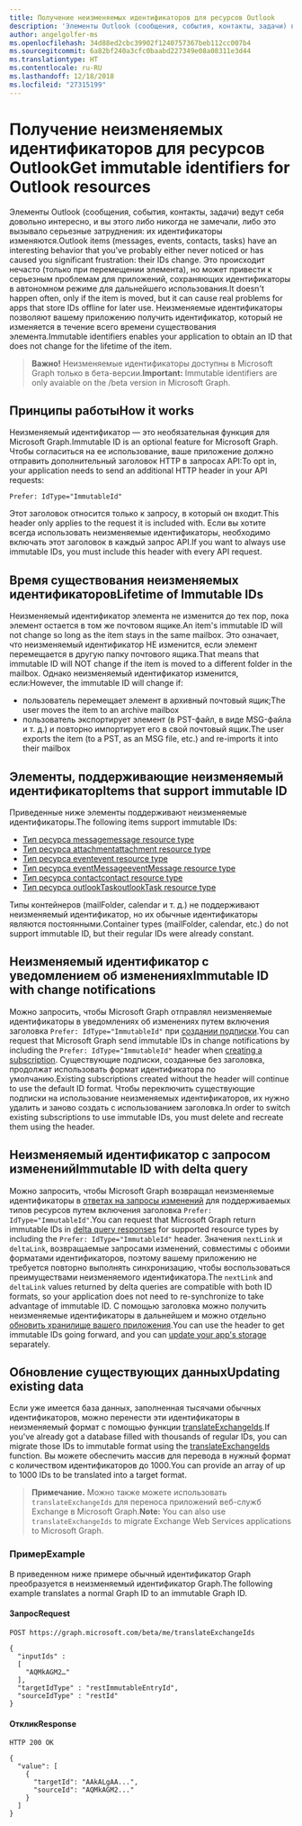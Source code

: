 ```yaml
---
title: Получение неизменяемых идентификаторов для ресурсов Outlook
description: 'Элементы Outlook (сообщения, события, контакты, задачи) ведут себя довольно интересно, и вы этого либо никогда не замечали, либо это вызывало серьезные затруднения: их идентификаторы изменяются. Это происходит нечасто (только при перемещении элемента), но может привести к серьезным проблемам для приложений, сохраняющих идентификаторы в автономном режиме для дальнейшего использования. Неизменяемые идентификаторы позволяют вашему приложению получить идентификатор, который не изменяется в течение всего времени существования элемента.'
author: angelgolfer-ms
ms.openlocfilehash: 34d88ed2cbc39902f1240757367beb112cc007b4
ms.sourcegitcommit: 6a82bf240a3cfc0baabd227349e08a08311e3d44
ms.translationtype: HT
ms.contentlocale: ru-RU
ms.lasthandoff: 12/18/2018
ms.locfileid: "27315199"
---
```

# <a name="get-immutable-identifiers-for-outlook-resources"></a><span data-ttu-id="d622b-105">Получение неизменяемых идентификаторов для ресурсов Outlook</span><span class="sxs-lookup"><span data-stu-id="d622b-105">Get immutable identifiers for Outlook resources</span></span>

<span data-ttu-id="d622b-106">Элементы Outlook (сообщения, события, контакты, задачи) ведут себя довольно интересно, и вы этого либо никогда не замечали, либо это вызывало серьезные затруднения: их идентификаторы изменяются.</span><span class="sxs-lookup"><span data-stu-id="d622b-106">Outlook items (messages, events, contacts, tasks) have an interesting behavior that you've probably either never noticed or has caused you significant frustration: their IDs change.</span></span> <span data-ttu-id="d622b-107">Это происходит нечасто (только при перемещении элемента), но может привести к серьезным проблемам для приложений, сохраняющих идентификаторы в автономном режиме для дальнейшего использования.</span><span class="sxs-lookup"><span data-stu-id="d622b-107">It doesn't happen often, only if the item is moved, but it can cause real problems for apps that store IDs offline for later use.</span></span> <span data-ttu-id="d622b-108">Неизменяемые идентификаторы позволяют вашему приложению получить идентификатор, который не изменяется в течение всего времени существования элемента.</span><span class="sxs-lookup"><span data-stu-id="d622b-108">Immutable identifiers enables your application to obtain an ID that does not change for the lifetime of the item.</span></span>

> <span data-ttu-id="d622b-109">**Важно!** Неизменяемые идентификаторы доступны в Microsoft Graph только в бета-версии.</span><span class="sxs-lookup"><span data-stu-id="d622b-109">**Important:** Immutable identifiers are only avaiable on the /beta version in Microsoft Graph.</span></span>

## <a name="how-it-works"></a><span data-ttu-id="d622b-110">Принципы работы</span><span class="sxs-lookup"><span data-stu-id="d622b-110">How it works</span></span>

<span data-ttu-id="d622b-111">Неизменяемый идентификатор — это необязательная функция для Microsoft Graph.</span><span class="sxs-lookup"><span data-stu-id="d622b-111">Immutable ID is an optional feature for Microsoft Graph.</span></span> <span data-ttu-id="d622b-112">Чтобы согласиться на ее использование, ваше приложение должно отправить дополнительный заголовок HTTP в запросах API:</span><span class="sxs-lookup"><span data-stu-id="d622b-112">To opt in, your application needs to send an additional HTTP header in your API requests:</span></span>

```http
Prefer: IdType="ImmutableId"
```

<span data-ttu-id="d622b-113">Этот заголовок относится только к запросу, в который он входит.</span><span class="sxs-lookup"><span data-stu-id="d622b-113">This header only applies to the request it is included with.</span></span> <span data-ttu-id="d622b-114">Если вы хотите всегда использовать неизменяемые идентификаторы, необходимо включать этот заголовок в каждый запрос API.</span><span class="sxs-lookup"><span data-stu-id="d622b-114">If you want to always use immutable IDs, you must include this header with every API request.</span></span>

## <a name="lifetime-of-immutable-ids"></a><span data-ttu-id="d622b-115">Время существования неизменяемых идентификаторов</span><span class="sxs-lookup"><span data-stu-id="d622b-115">Lifetime of Immutable IDs</span></span>

<span data-ttu-id="d622b-116">Неизменяемый идентификатор элемента не изменится до тех пор, пока элемент остается в том же почтовом ящике.</span><span class="sxs-lookup"><span data-stu-id="d622b-116">An item's immutable ID will not change so long as the item stays in the same mailbox.</span></span> <span data-ttu-id="d622b-117">Это означает, что неизменяемый идентификатор НЕ изменится, если элемент перемещается в другую папку почтового ящика.</span><span class="sxs-lookup"><span data-stu-id="d622b-117">That means that immutable ID will NOT change if the item is moved to a different folder in the mailbox.</span></span> <span data-ttu-id="d622b-118">Однако неизменяемый идентификатор изменится, если:</span><span class="sxs-lookup"><span data-stu-id="d622b-118">However, the immutable ID will change if:</span></span>

- <span data-ttu-id="d622b-119">пользователь перемещает элемент в архивный почтовый ящик;</span><span class="sxs-lookup"><span data-stu-id="d622b-119">The user moves the item to an archive mailbox</span></span>
- <span data-ttu-id="d622b-120">пользователь экспортирует элемент (в PST-файл, в виде MSG-файла и т. д.) и повторно импортирует его в свой почтовый ящик.</span><span class="sxs-lookup"><span data-stu-id="d622b-120">The user exports the item (to a PST, as an MSG file, etc.) and re-imports it into their mailbox</span></span>

## <a name="items-that-support-immutable-id"></a><span data-ttu-id="d622b-121">Элементы, поддерживающие неизменяемый идентификатор</span><span class="sxs-lookup"><span data-stu-id="d622b-121">Items that support immutable ID</span></span>

<span data-ttu-id="d622b-122">Приведенные ниже элементы поддерживают неизменяемые идентификаторы.</span><span class="sxs-lookup"><span data-stu-id="d622b-122">The following items support immutable IDs:</span></span>

- [<span data-ttu-id="d622b-123">Тип ресурса message</span><span class="sxs-lookup"><span data-stu-id="d622b-123">message resource type</span></span>](/graph/api/resources/message?view=graph-rest-beta)
- [<span data-ttu-id="d622b-124">Тип ресурса attachment</span><span class="sxs-lookup"><span data-stu-id="d622b-124">attachment resource type</span></span>](/graph/api/resources/attachment?view=graph-rest-beta)
- [<span data-ttu-id="d622b-125">Тип ресурса event</span><span class="sxs-lookup"><span data-stu-id="d622b-125">event resource type</span></span>](/graph/api/resources/event?view=graph-rest-beta)
- [<span data-ttu-id="d622b-126">Тип ресурса eventMessage</span><span class="sxs-lookup"><span data-stu-id="d622b-126">eventMessage resource type</span></span>](/graph/api/resources/eventmessage?view=graph-rest-beta)
- [<span data-ttu-id="d622b-127">Тип ресурса contact</span><span class="sxs-lookup"><span data-stu-id="d622b-127">contact resource type</span></span>](/graph/api/resources/contact?view=graph-rest-beta)
- [<span data-ttu-id="d622b-128">Тип ресурса outlookTask</span><span class="sxs-lookup"><span data-stu-id="d622b-128">outlookTask resource type</span></span>](/graph/api/resources/outlooktask?view=graph-rest-beta)

<span data-ttu-id="d622b-129">Типы контейнеров (mailFolder, calendar и т. д.) не поддерживают неизменяемый идентификатор, но их обычные идентификаторы являются постоянными.</span><span class="sxs-lookup"><span data-stu-id="d622b-129">Container types (mailFolder, calendar, etc.) do not support immutable ID, but their regular IDs were already constant.</span></span>

## <a name="immutable-id-with-change-notifications"></a><span data-ttu-id="d622b-130">Неизменяемый идентификатор с уведомлением об изменениях</span><span class="sxs-lookup"><span data-stu-id="d622b-130">Immutable ID with change notifications</span></span>

<span data-ttu-id="d622b-131">Можно запросить, чтобы Microsoft Graph отправлял неизменяемые идентификаторы в уведомлениях об изменениях путем включения заголовка `Prefer: IdType="ImmutableId"` при [создании подписки](/graph/api/subscription-post-subscriptions?view=graph-rest-beta).</span><span class="sxs-lookup"><span data-stu-id="d622b-131">You can request that Microsoft Graph send immutable IDs in change notifications by including the `Prefer: IdType="ImmutableId"` header when [creating a subscription](/graph/api/subscription-post-subscriptions?view=graph-rest-beta).</span></span> <span data-ttu-id="d622b-132">Существующие подписки, созданные без заголовка, продолжат использовать формат идентификатора по умолчанию.</span><span class="sxs-lookup"><span data-stu-id="d622b-132">Existing subscriptions created without the header will continue to use the default ID format.</span></span> <span data-ttu-id="d622b-133">Чтобы переключить существующие подписки на использование неизменяемых идентификаторов, их нужно удалить и заново создать с использованием заголовка.</span><span class="sxs-lookup"><span data-stu-id="d622b-133">In order to switch existing subscriptions to use immutable IDs, you must delete and recreate them using the header.</span></span>

## <a name="immutable-id-with-delta-query"></a><span data-ttu-id="d622b-134">Неизменяемый идентификатор с запросом изменений</span><span class="sxs-lookup"><span data-stu-id="d622b-134">Immutable ID with delta query</span></span>

<span data-ttu-id="d622b-135">Можно запросить, чтобы Microsoft Graph возвращал неизменяемые идентификаторы в [ответах на запросы изменений](delta-query-overview.md) для поддерживаемых типов ресурсов путем включения заголовка `Prefer: IdType="ImmutableId"`.</span><span class="sxs-lookup"><span data-stu-id="d622b-135">You can request that Microsoft Graph return immutable IDs in [delta query responses](delta-query-overview.md) for supported resource types by including the `Prefer: IdType="ImmutableId"` header.</span></span> <span data-ttu-id="d622b-136">Значения `nextLink` и `deltaLink`, возвращаемые запросами изменений, совместимы с обоими форматами идентификаторов, поэтому вашему приложению не требуется повторно выполнять синхронизацию, чтобы воспользоваться преимуществами неизменяемого идентификатора.</span><span class="sxs-lookup"><span data-stu-id="d622b-136">The `nextLink` and `deltaLink` values returned by delta queries are compatible with both ID formats, so your application does not need to re-synchronize to take advantage of immutable ID.</span></span> <span data-ttu-id="d622b-137">С помощью заголовка можно получить неизменяемые идентификаторы в дальнейшем и можно отдельно [обновить хранилище вашего приложения](#updating-existing-data).</span><span class="sxs-lookup"><span data-stu-id="d622b-137">You can use the header to get immutable IDs going forward, and you can [update your app's storage](#updating-existing-data) separately.</span></span>

## <a name="updating-existing-data"></a><span data-ttu-id="d622b-138">Обновление существующих данных</span><span class="sxs-lookup"><span data-stu-id="d622b-138">Updating existing data</span></span>

<span data-ttu-id="d622b-139">Если уже имеется база данных, заполненная тысячами обычных идентификаторов, можно перенести эти идентификаторы в неизменяемый формат с помощью функции [translateExchangeIds](/graph/api/user-translateexchangeids?view=graph-rest-beta).</span><span class="sxs-lookup"><span data-stu-id="d622b-139">If you've already got a database filled with thousands of regular IDs, you can migrate those IDs to immutable format using the [translateExchangeIds](/graph/api/user-translateexchangeids?view=graph-rest-beta) function.</span></span> <span data-ttu-id="d622b-140">Вы можете обеспечить массив для перевода в нужный формат с количеством идентификаторов до 1000.</span><span class="sxs-lookup"><span data-stu-id="d622b-140">You can provide an array of up to 1000 IDs to be translated into a target format.</span></span>

> <span data-ttu-id="d622b-141">**Примечание.** Можно также можете использовать `translateExchangeIds` для переноса приложений веб-служб Exchange в Microsoft Graph.</span><span class="sxs-lookup"><span data-stu-id="d622b-141">**Note:** You can also use `translateExchangeIds` to migrate Exchange Web Services applications to Microsoft Graph.</span></span>

### <a name="example"></a><span data-ttu-id="d622b-142">Пример</span><span class="sxs-lookup"><span data-stu-id="d622b-142">Example</span></span>

<span data-ttu-id="d622b-143">В приведенном ниже примере обычный идентификатор Graph преобразуется в неизменяемый идентификатор Graph.</span><span class="sxs-lookup"><span data-stu-id="d622b-143">The following example translates a normal Graph ID to an immutable Graph ID.</span></span>

#### <a name="request"></a><span data-ttu-id="d622b-144">Запрос</span><span class="sxs-lookup"><span data-stu-id="d622b-144">Request</span></span>

```http
POST https://graph.microsoft.com/beta/me/translateExchangeIds

{
  "inputIds" :
  [
    "AQMkAGM2…"
  ],
  "targetIdType" : "restImmutableEntryId",
  "sourceIdType" : "restId"
}
```

#### <a name="response"></a><span data-ttu-id="d622b-145">Отклик</span><span class="sxs-lookup"><span data-stu-id="d622b-145">Response</span></span>

```http
HTTP 200 OK

{
  "value": [
    {
      "targetId": "AAkALgAA...",
      "sourceId": "AQMkAGM2..."
    }
  ]
}
```
